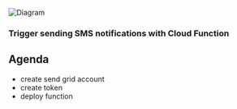 ![Diagram](https://github.com/gft-academy-pl/gcp-anti-fraud-detector/blob/master/assets/notifications-highlight.png?raw=true)

### Trigger sending SMS notifications with Cloud Function

## Agenda
- create send grid account
- create token
- deploy function
